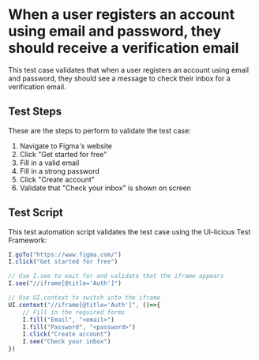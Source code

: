 # When a user registers an account using email and password, they should receive a verification email

This test case validates that when a user registers an account using email and password, they should see a message to check their inbox for a verification email.

## Test Steps

These are the steps to perform to validate the test case:

1. Navigate to Figma's website
2. Click "Get started for free"
3. Fill in a valid email
4. Fill in a strong password
5. Click "Create account"
6. Validate that "Check your inbox" is shown on screen

## Test Script

This test automation script validates the test case using the UI-licious Test Framework:
```javascript
I.goTo("https://www.figma.com/")
I.click("Get started for free")

// Use I.see to wait for and validate that the iframe appears
I.see("//iframe[@title='Auth']")

// Use UI.context to switch into the iframe
UI.context("//iframe[@title='Auth']", ()=>{
	// Fill in the required forms
	I.fill("Email", "<email>")
	I.fill("Password", "<password>")
	I.click("Create account")
	I.see("Check your inbox")
})
```
